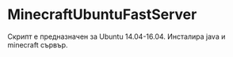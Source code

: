 # MinecraftUbuntuFastServer
Скрипт е предназначен за Ubuntu 14.04-16.04. Инсталира java и minecraft сървър.
